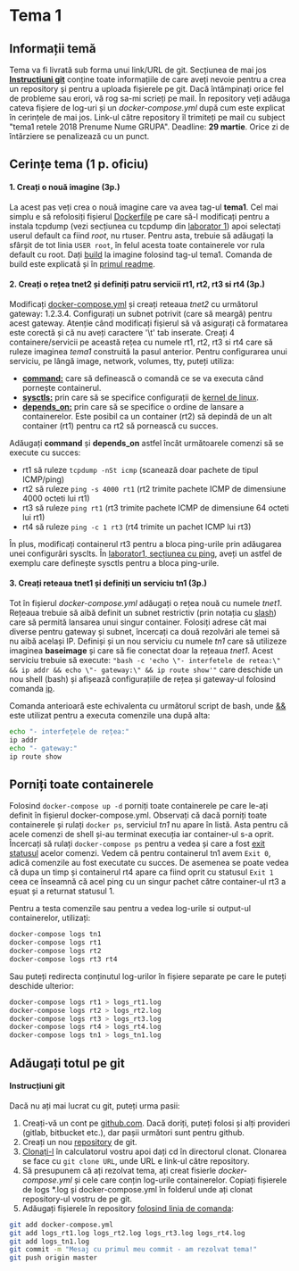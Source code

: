 # Tema 1

## Informații temă
Tema va fi livrată sub forma unui link/URL de git. Secțiunea de mai jos **[Instrucțiuni git](https://github.com/senisioi/computer-networks/tree/master/tema1#git)** conține toate informațiile de care aveți nevoie pentru a crea un repository și pentru a uploada fișierele pe git. Dacă întâmpinați orice fel de probleme sau erori, vă rog sa-mi scrieți pe mail. În repository veți adăuga cateva fișiere de log-uri și un *docker-compose.yml* după cum este explicat în cerințele de mai jos.
Link-ul către repository îl trimiteți pe mail cu subject "tema1 retele 2018 Prenume Nume GRUPA".
Deadline: **29 martie**. Orice zi de întârziere se penalizează cu un punct.

## Cerințe tema (1 p. oficiu)
#### 1. Creați o nouă imagine (3p.)
La acest pas veți crea o nouă imagine care va avea tag-ul **tema1**. Cel mai simplu e să refolosiți fișierul [Dockerfile](https://github.com/senisioi/computer-networks/blob/master/docker/Dockerfile) pe care să-l modificați pentru a instala tcpdump (vezi secțiunea cu tcpdump din [laborator 1](https://github.com/senisioi/computer-networks/blob/master/laborator1/README.md#tcpdump_install)) apoi selectați userul default ca fiind *root*, nu rtuser. Pentru asta, trebuie să adăugați la sfârșit de tot linia `USER root`, în felul acesta toate containerele vor rula default cu root. Dați [build](https://docs.docker.com/engine/reference/commandline/build/) la imagine folosind tag-ul tema1. Comanda de build este explicată și în [primul readme](https://github.com/senisioi/computer-networks/blob/master/README.md).


#### 2. Creați o rețea tnet2 și definiți patru servicii rt1, rt2, rt3 si rt4 (3p.)
Modificați [docker-compose.yml](https://github.com/senisioi/computer-networks/blob/master/docker-compose.yml) și creați reteaua *tnet2* cu următorul gateway: 1.2.3.4. Configurați un subnet potrivit (care să meargă) pentru acest gateway. Atenție când modificați fișierul să vă asigurați că formatarea este corectă și că nu aveți caractere '\t' tab inserate.
Creați 4 containere/servicii pe această rețea cu numele rt1, rt2, rt3 si rt4 care să ruleze imaginea *tema1* construită la pasul anterior. Pentru configurarea unui serviciu, pe lângă image, network, volumes, tty, puteți utiliza:

- [**command:**](https://docs.docker.com/compose/compose-file/compose-file-v2/#command) care să definească o comandă ce se va executa când pornește containerul.
- [**sysctls:**](https://docs.docker.com/compose/compose-file/compose-file-v2/#sysctls) prin care să se specifice configurații de [kernel de linux](https://en.wikipedia.org/wiki/Sysctl).
- [**depends_on:**](https://docs.docker.com/compose/compose-file/compose-file-v2/#depends_on) prin care să se specifice o ordine de lansare a containerelor. Este posibil ca un container (rt2) să depindă de un alt container (rt1) pentru ca rt2 să pornească cu succes.

Adăugați **command** și **depends_on** astfel încât următoarele comenzi să se execute cu succes:

- rt1 să ruleze `tcpdump -nSt icmp` (scanează doar pachete de tipul ICMP/ping)
- rt2 să ruleze `ping -s 4000 rt1` (rt2 trimite pachete ICMP de dimensiune 4000 octeti lui rt1)
- rt3 să ruleze `ping rt1` (rt3 trimite pachete ICMP de dimensiune 64 octeti lui rt1)
- rt4 să ruleze `ping -c 1 rt3` (rt4 trimite un pachet ICMP lui rt3)

În plus, modificați containerul rt3 pentru a bloca ping-urile prin adăugarea unei configurări sysclts. În [laborator1, secțiunea cu ping](https://github.com/senisioi/computer-networks/tree/master/laborator1#ping_block), aveți un astfel de exemplu care definește sysctls pentru a bloca ping-urile.


#### 3. Creați reteaua tnet1 și definiți un serviciu tn1 (3p.)
Tot în fișierul *docker-compose.yml* adăugați o rețea nouă cu numele *tnet1*. Rețeaua trebuie să aibă definit un subnet restrictiv (prin notația cu [slash](https://github.com/senisioi/computer-networks/tree/master/laborator1#exercitiu1)) care să permită lansarea unui singur container. Folosiți adrese cât mai diverse pentru gateway și subnet, încercați ca două rezolvări ale temei să nu aibă același IP. 
Definiși și un nou serviciu cu numele *tn1* care să utilizeze imaginea **baseimage** și care să fie conectat doar la rețeaua *tnet1*. Acest serviciu trebuie să execute: `"bash -c 'echo \"- interfetele de retea:\" && ip addr && echo \"- gateway:\" && ip route show'"` care deschide un nou shell (bash) și afișează configurațiile de rețea și gateway-ul folosind comanda [ip](https://www.cyberciti.biz/faq/linux-ip-command-examples-usage-syntax/).

Comanda anterioară este echivalenta cu următorul script de bash, unde [&&](https://stackoverflow.com/questions/4510640/what-is-the-purpose-of-in-a-shell-command) este utilizat pentru a executa comenzile una după alta:
```bash
echo "- interfețele de rețea:"
ip addr
echo "- gateway:"
ip route show
```


## Porniți toate containerele 
Folosind `docker-compose up -d` porniți toate containerele pe care le-ați definit în fișierul docker-compose.yml.
Observați că dacă porniți toate containerele și rulați `docker ps`, serviciul *tn1* nu apare în listă. Asta pentru că acele comenzi de shell și-au terminat execuția iar container-ul s-a oprit. Încercați să rulați `docker-compose ps` pentru a vedea și care a fost [exit statusul](https://www.gnu.org/software/libc/manual/html_node/Exit-Status.html) acelor comenzi. Vedem că pentru containerul tn1 avem `Exit 0`, adică comenzile au fost executate cu succes.
De asemenea se poate vedea că dupa un timp și containerul rt4 apare ca fiind oprit cu statusul `Exit 1` ceea ce înseamnă că acel ping cu un singur pachet către container-ul rt3 a eșuat și a returnat statusul 1.

Pentru a testa comenzile sau pentru a vedea log-urile si output-ul containerelor, utilizați:
```bash
docker-compose logs tn1
docker-compose logs rt1
docker-compose logs rt2
docker-compose logs rt3 rt4
```

Sau puteți redirecta conținutul log-urilor în fișiere separate pe care le puteți deschide ulterior:
```bash
docker-compose logs rt1 > logs_rt1.log
docker-compose logs rt2 > logs_rt2.log
docker-compose logs rt3 > logs_rt3.log
docker-compose logs rt4 > logs_rt4.log
docker-compose logs tn1 > logs_tn1.log
```


<a name="git"></a>
## Adăugați totul pe git
#### Instrucțiuni git
Dacă nu ați mai lucrat cu git, puteți urma pasii:

1. Creați-vă un cont pe [github.com](https://github.com/). Dacă doriți, puteți folosi și alți provideri (gitlab, bitbucket etc.), dar pașii următori sunt pentru github.
1. Creați un nou [repository](https://help.github.com/articles/create-a-repo/) de git.
2. [Clonați-l](https://help.github.com/articles/cloning-a-repository/) în calculatorul vostru apoi dați cd în directorul clonat. Clonarea se face cu `git clone URL`, unde URL e link-ul către repository.
3. Să presupunem că ați rezolvat tema, ați creat fisierle *docker-compose.yml* și cele care conțin log-urile containerelor. Copiați fișierele de logs \*.log și docker-compose.yml în folderul unde ați clonat repository-ul vostru de pe git.
4. Adăugați fișierele în repository [folosind linia de comanda](https://help.github.com/articles/adding-a-file-to-a-repository-using-the-command-line/):

```bash
git add docker-compose.yml
git add logs_rt1.log logs_rt2.log logs_rt3.log logs_rt4.log
git add logs_tn1.log
git commit -m "Mesaj cu primul meu commit - am rezolvat tema!"
git push origin master
```



